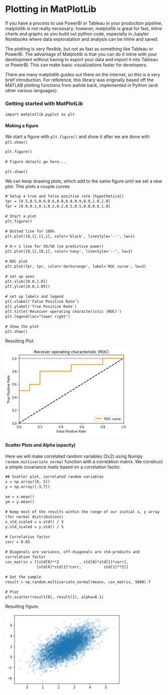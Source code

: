 # Plotting in MatPlotLib
If you have a process to use PowerBI or Tableau in your production pipeline, matplotlib is not really necessary; however, matplotlib is great for fast, inline charts and graphs as you build out python code, especially in Jupyter Notebooks where data exploratation and analysis can be inline and saved.

The plotting is very flexible, but not as fast as something like Tableau or PowerBI. The advantage of Matplotlib is that you can do it inline with your development without having to export your data and import it into Tableau or PowerBI. This can make basic visualizations faster for developers.

There are many matplotlib guides out there on the internet, so this is a very brief introduction. For reference, this library was originally based off the MATLAB plotting functions from awhile back, implemented in Python (and other various languages). 
### Getting started with MatPlotLib
```
import matplotlib.pyplot as plt
```

#### Making a figure
We start a figure with `plt.figure()` and show it after we are done with `plt.show()`
```
plt.figure()

# Figure details go here...

plt.show()
```

We can keep drawing plots, which add to the same figure until we set a new plot.
This plots a couple curves

```
# Setup a true and false positive rate (hypothetical)
tpr = [0.5,0.5,0.6,0.6,0.8,0.8,0.9,0.9,1.0,1.0]
fpr = [0.0,0.1,0.1,0.2,0.2,0.5,0.5,0.8,0.8,1.0]

# Start a plot
plt.figure()

# Dotted line for 100%
plt.plot([0,1],[1,1], color='black', linestyle='--', lw=1)

# 0-> 1 line for 50/50 (no predictive power)
plt.plot([0,1],[0,1], color='navy', linestyle='--', lw=2)

# ROC plot
plt.plot(fpr, tpr, color='darkorange', label='ROC curve', lw=2)

# set up axes
plt.xlim([0.0,1.0])
plt.ylim([0.0,1.05])

# set up labels and legend
plt.xlabel('False Positive Rate')
plt.ylabel('True Positive Rate')
plt.title('Receiver operating characteristic (ROC)')
plt.legend(loc="lower right")

# Show the plot
plt.show()
```

Resulting Plot

<img src="../images/5-Fig-01.png">


#### Scatter Plots and Alpha (opacity)
Here we will make correlated random variables (2x2) using Numpy `random.multivariate_normal` function with a correlation matrix. We construct a simple covariance matix based on a correlation factor.

```
## Scatter plot, correlated random variables
x = np.array([0, 5])
y = np.array([-3,7])

xm = x.mean()
ym = y.mean()

# Keep most of the results within the range of our initial x, y array (for normal distributions)
x_std_scaled = x.std() / 3
y.std_scaled = y.std() / 3

# Correlation factor
corr = 0.65

# Diagonals are variance, off-diagonals are std-products and correlation factor
cov_matrix = [[std[0]**2         , std[0]*std[1]*corr], 
              [std[0]*std[1]*corr,          std[1]**2]] 

# Get the sample
result = np.random.multivariate_normal(means, cov_matrix, 5000).T

# Plot
plt.scatter(result[0], result[1], alpha=0.1)
```

Resulting figure:

<img src="../images/5-Fig-02.png">
